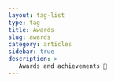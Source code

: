```yaml
---
layout: tag-list
type: tag
title: Awards
slug: awards
category: articles
sidebar: true
description: >
   Awards and achievements 🎉
---
```

